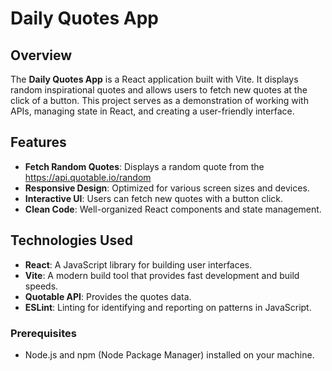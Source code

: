 # Daily Quotes App

## Overview

The **Daily Quotes App** is a React application built with Vite. It displays random inspirational quotes and allows users to fetch new quotes at the click of a button. This project serves as a demonstration of working with APIs, managing state in React, and creating a user-friendly interface.

## Features

- **Fetch Random Quotes**: Displays a random quote from the https://api.quotable.io/random
- **Responsive Design**: Optimized for various screen sizes and devices.
- **Interactive UI**: Users can fetch new quotes with a button click.
- **Clean Code**: Well-organized React components and state management.

## Technologies Used

- **React**: A JavaScript library for building user interfaces.
- **Vite**: A modern build tool that provides fast development and build speeds.
- **Quotable API**: Provides the quotes data.
- **ESLint**: Linting for identifying and reporting on patterns in JavaScript.

### Prerequisites

- Node.js and npm (Node Package Manager) installed on your machine. 

